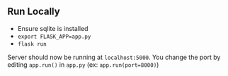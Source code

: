 ## Run Locally
* Ensure sqlite is installed
* `export FLASK_APP=app.py`
* `flask run`

Server should now be running at `localhost:5000`. You change the port by editing `app.run()` in `app.py` (ex: `app.run(port=8000)`)
